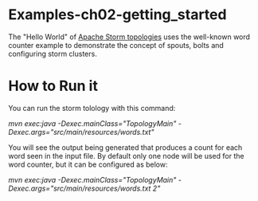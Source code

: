 Examples-ch02-getting_started
=============================
The "Hello World" of [Apache Storm topologies](https://github.com/apache/incubator-storm) uses the well-known word counter example to demonstrate the concept of spouts, bolts and configuring storm clusters.



How to Run it
=============
You can run the storm tolology with this command:

*mvn exec:java -Dexec.mainClass="TopologyMain" -Dexec.args="src/main/resources/words.txt"*

You will see the output being generated that produces a count for each word seen in the input file. By default only one node will be used for the word counter, but it can be configured as below:

*mvn exec:java -Dexec.mainClass="TopologyMain" -Dexec.args="src/main/resources/words.txt 2"*
